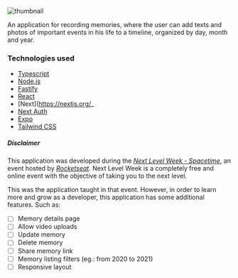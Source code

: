 ![thumbnail](https://github.com/lutzzdias/nlw-spacetime/assets/80894260/5529a7e6-7b3d-4b8b-96ac-fedc5aed1442)

An application for recording memories, where the user can add texts and photos of important events in his life to a timeline, organized by day, month and year.

### Technologies used
- [Typescript](https://www.typescriptlang.org/)
- [Node.js](https://nodejs.org/en)
- [Fastify](https://www.fastify.io/)
- [React](https://react.dev/)
- [Next](https://nextjs.org/_
- [Next Auth](https://next-auth.js.org/)
- [Expo](https://expo.dev/)
- [Tailwind CSS](https://tailwindcss.com/)

##### Disclaimer
This application was developed during the *[Next Level Week - Spacetime](https://www.rocketseat.com.br/nlw)*,
an event hosted by *[Rocketseat](https://www.rocketseat.com.br/)*.
Next Level Week is a completely free and online event with the objective of taking you to the next level.

This was the application taught in that event. However, in order to learn more and grow as a developer, this
application has some additional features. Such as:
- [ ] Memory details page
- [ ] Allow video uploads
- [ ] Update memory
- [ ] Delete memory
- [ ] Share memory link
- [ ] Memory listing filters (eg.: from 2020 to 2021)
- [ ] Responsive layout
